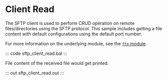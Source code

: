 # Client Read

The SFTP client is used to perform CRUD operation on remote files/directories using the SFTP protocol. This sample includes getting a file content with default configurations using the default port number.

For more information on the underlying module, see the [`ftp` module](https://lib.ballerina.io/ballerina/ftp/latest/).

::: code sftp_client_read.bal :::

File content of the received file would get printed.

::: out sftp_client_read.out :::
